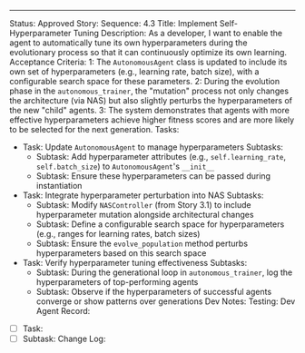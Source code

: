 ---
Status: Approved
Story:
  Sequence: 4.3
  Title: Implement Self-Hyperparameter Tuning
  Description: As a developer, I want to enable the agent to automatically tune its own hyperparameters during the evolutionary process so that it can continuously optimize its own learning.
Acceptance Criteria:
  1: The `AutonomousAgent` class is updated to include its own set of hyperparameters (e.g., learning rate, batch size), with a configurable search space for these parameters.
  2: During the evolution phase in the `autonomous_trainer`, the "mutation" process not only changes the architecture (via NAS) but also slightly perturbs the hyperparameters of the new "child" agents.
  3: The system demonstrates that agents with more effective hyperparameters achieve higher fitness scores and are more likely to be selected for the next generation.
Tasks:
  - Task: Update `AutonomousAgent` to manage hyperparameters
    Subtasks:
      - Subtask: Add hyperparameter attributes (e.g., `self.learning_rate`, `self.batch_size`) to `AutonomousAgent`'s `__init__`
      - Subtask: Ensure these hyperparameters can be passed during instantiation
  - Task: Integrate hyperparameter perturbation into NAS
    Subtasks:
      - Subtask: Modify `NASController` (from Story 3.1) to include hyperparameter mutation alongside architectural changes
      - Subtask: Define a configurable search space for hyperparameters (e.g., ranges for learning rates, batch sizes)
      - Subtask: Ensure the `evolve_population` method perturbs hyperparameters based on this search space
  - Task: Verify hyperparameter tuning effectiveness
    Subtasks:
      - Subtask: During the generational loop in `autonomous_trainer`, log the hyperparameters of top-performing agents
      - Subtask: Observe if the hyperparameters of successful agents converge or show patterns over generations
Dev Notes:
Testing:
Dev Agent Record:
  - [ ] Task:
  - [ ] Subtask:
Change Log: